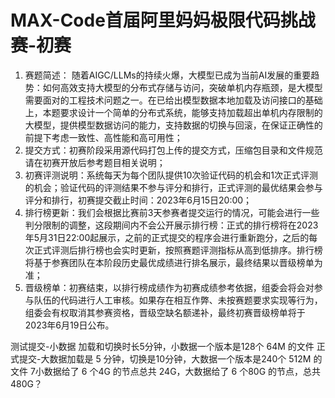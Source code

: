 # MAX-Code首届阿里妈妈极限代码挑战赛-初赛
1. 赛题简述：
随着AIGC/LLMs的持续火爆，大模型已成为当前AI发展的重要趋势：如何高效支持大模型的分布式存储与访问，突破单机内存瓶颈，是大模型需要面对的工程技术问题之一。在已给出模型数据本地加载及访问接口的基础上，本题要求设计一个简单的分布式系统，能够支持加载超出单机内存限制的大模型，提供模型数据访问的能力，支持数据的切换与回滚，在保证正确性的前提下考虑一致性、高性能和高可用性；
2. 提交方式：初赛阶段采用源代码打包上传的提交方式，压缩包目录和文件规范请在初赛开放后参考题目相关说明；
3. 初赛评测说明：系统每天为每个团队提供10次验证代码的机会和1次正式评测的机会；验证代码的评测结果不参与评分和排行，正式评测的最优结果会参与评分和排行，初赛提交截止时间：2023年6月15日20:00；
4. 排行榜更新：我们会根据比赛前3天参赛者提交运行的情况，可能会进行一些判分限制的调整，这段期间内不会公开展示排行榜：正式的排行榜将在2023年5月31日22:00起展示，之前的正式提交的程序会进行重新跑分，之后的每次正式评测后排行榜也会实时更新，按照赛题评测指标从高到低排序。排行榜将基于参赛团队在本阶段历史最优成绩进行排名展示，最终结果以晋级榜单为准；
5. 晋级榜单：初赛结束，以排行榜成绩作为初赛成绩参考依据，组委会将会对参与队伍的代码进行人工审核。如果存在相互作弊、未按赛题要求实现等行为，组委会有权取消其参赛资格，晋级空缺名额递补，最终初赛晋级榜单将于2023年6月19日公布。 

测试提交-小数据 加载和切换时长5分钟，小数据一个版本是128个 64M 的文件
正式提交-大数据加载是 5 分钟，切换是10分钟，大数据一个版本是240个 512M 的文件
7小数据给了 6 个4G 的节点总共 24G，大数据给了 6 个80G 的节点，总共 480G？
